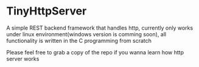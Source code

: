 # TinyHttpServer
A simple REST backend framework that handles http, currently only works under linux environment(windows version is comming soon), all functionality is written in the C programming from scratch

Please feel free to grab a copy of the repo if you wanna learn how http server works
